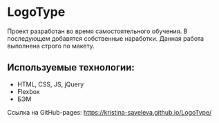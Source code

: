 # LogoType

Проект разработан во время самостоятельного обучения. В последующем добавятся собственные наработки. Данная работа выполнена строго по макету.

## Используемые технологии:
* HTML, CSS, JS, jQuery
* Flexbox 
* БЭМ

Ссылка на GitHub-pages: https://kristina-saveleva.github.io/LogoType/
